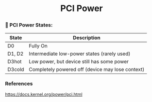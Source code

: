 <h1 style="text-align:center;"> PCI Power</p>

### 🔋 PCI Power States:

| State  | Description                                      |
| ------ | ------------------------------------------------ |
| D0     | Fully On                                         |
| D1, D2 | Intermediate low-power states (rarely used)      |
| D3hot  | Low power, but device still has some power       |
| D3cold | Completely powered off (device may lose context) |

### References

https://docs.kernel.org/power/pci.html
